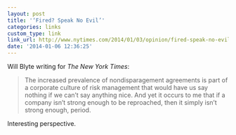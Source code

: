 ```yaml
---
layout: post
title: '‘Fired? Speak No Evil’'
categories: links
custom_type: link
link_url: http://www.nytimes.com/2014/01/03/opinion/fired-speak-no-evil.html
date: '2014-01-06 12:36:25'
---
```

Will Blyte writing for *The New York Times*:

>The increased prevalence of nondisparagement agreements is part of a corporate culture of risk management that would have us say nothing if we can’t say anything nice. And yet it occurs to me that if a company isn’t strong enough to be reproached, then it simply isn’t strong enough, period.

Interesting perspective.